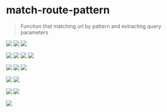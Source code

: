 # match-route-pattern

> Function that matching url by pattern and extracting query parameters

[![](https://img.shields.io/circleci/project/vslinko/match-route-pattern.svg)](https://circleci.com/gh/vslinko/match-route-pattern)
[![](https://img.shields.io/codecov/c/github/vslinko/match-route-pattern.svg)](https://codecov.io/github/vslinko/match-route-pattern)
[![](https://img.shields.io/github/issues/vslinko/match-route-pattern.svg)](https://github.com/vslinko/match-route-pattern/issues)

[![](https://img.shields.io/david/vslinko/match-route-pattern.svg)](https://david-dm.org/vslinko/match-route-pattern)
[![](https://img.shields.io/david/dev/vslinko/match-route-pattern.svg)](https://david-dm.org/vslinko/match-route-pattern#info=devDependencies)
[![](https://img.shields.io/david/peer/vslinko/match-route-pattern.svg)](https://david-dm.org/vslinko/match-route-pattern#info=peerDependencies)
[![](https://img.shields.io/david/optional/vslinko/match-route-pattern.svg)](https://david-dm.org/vslinko/match-route-pattern#info=optionalDependencies)

[![](https://img.shields.io/npm/dm/match-route-pattern.svg)](https://www.npmjs.com/package/match-route-pattern)
[![](https://img.shields.io/github/stars/vslinko/match-route-pattern.svg)](https://github.com/vslinko/match-route-pattern)
[![](https://img.shields.io/github/forks/vslinko/match-route-pattern.svg)](https://github.com/vslinko/match-route-pattern)

[![](https://img.shields.io/npm/v/match-route-pattern.svg)](https://www.npmjs.com/package/match-route-pattern)
[![](https://img.shields.io/npm/l/match-route-pattern.svg)](https://github.com/vslinko/match-route-pattern/blob/master/LICENSE)

[![](https://img.shields.io/gratipay/vslinko.svg)](https://gratipay.com/~vslinko/)
[![](https://img.shields.io/bountysource/team/vslinko/activity.svg)](https://www.bountysource.com/people/29603-vslinko)

[![](https://img.shields.io/badge/gitter_chat-match--route--pattern-brightgreen.svg)](https://gitter.im/vslinko/match-route-pattern)
